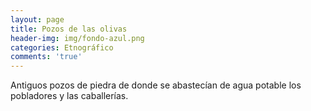 ```yaml
---
layout: page
title: Pozos de las olivas
header-img: img/fondo-azul.png
categories: Etnográfico
comments: 'true'
---
```



Antiguos pozos de piedra de donde se abastecían de agua potable los pobladores y las caballerías.

<div class="photos">
</div>
